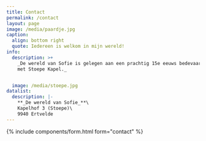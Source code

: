 ```yaml
---
title: Contact
permalink: /contact
layout: page
image: /media/paardje.jpg
caption:
  align: bottom right
  quote: Iedereen is welkom in mijn wereld!
info:
  description: >+
    _De wereld van Sofie is gelegen aan een prachtig 15e eeuws bedevaartsoord
    met Stoepe Kapel._


  image: /media/stoepe.jpg
datalist:
  description: |-
    **_De wereld van Sofie_**\
    Kapelhof 3 (Stoepe)\
    9940 Ertvelde
---
```

{% include components/form.html form="contact" %}
